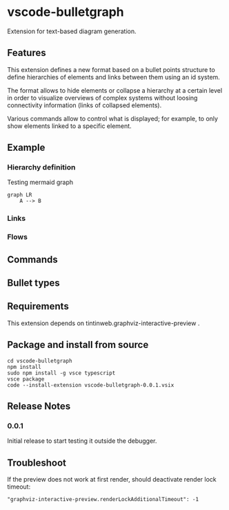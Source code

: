 # vscode-bulletgraph

Extension for text-based diagram generation.

## Features

This extension defines a new format based on a bullet points structure to define hierarchies of elements and links between them using an id system.

The format allows to hide elements or collapse a hierarchy at a certain level in order to visualize overviews of complex systems without loosing connectivity information (links of collapsed elements).

Various commands allow to control what is displayed; for example, to only show elements linked to a specific element.

## Example

### Hierarchy definition

Testing mermaid graph

```mermaid
graph LR
    A --> B
```

### Links

### Flows

## Commands

## Bullet types

## Requirements

This extension depends on tintinweb.graphviz-interactive-preview .

## Package and install from source

```
cd vscode-bulletgraph
npm install
sudo npm install -g vsce typescript
vsce package
code --install-extension vscode-bulletgraph-0.0.1.vsix
```

## Release Notes

### 0.0.1

Initial release to start testing it outside the debugger.

## Troubleshoot

If the preview does not work at first render, should deactivate render lock timeout:

    "graphviz-interactive-preview.renderLockAdditionalTimeout": -1
